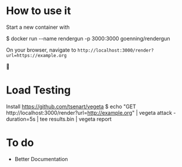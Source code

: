 # How to use it

Start a new container with

$ docker run --name rendergun -p 3000:3000 goenning/rendergun

On your browser, navigate to `http://localhost:3000/render?url=https://example.org`

🎉

# Load Testing

Install https://github.com/tsenart/vegeta
$ echo "GET http://localhost:3000/render?url=http://example.org" | vegeta attack -duration=5s | tee results.bin | vegeta report

# To do

- Better Documentation